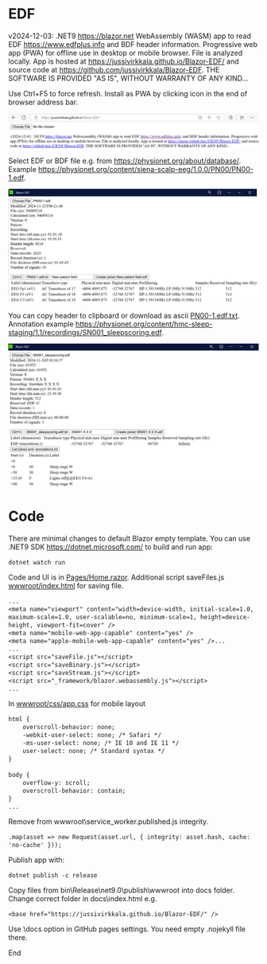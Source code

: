 # EDF

v2024-12-03: .NET9 https://blazor.net  WebAssembly (WASM) app to read EDF https://www.edfplus.info and BDF header information.
 Progressive web app (PWA) for offline use in desktop or mobile browser. File is analyzed locally.
App is hosted at https://jussivirkkala.github.io/Blazor-EDF/ and
source code at https://github.com/jussivirkkala/Blazor-EDF</a>. THE SOFTWARE IS PROVIDED "AS IS", WITHOUT WARRANTY OF ANY KIND...

Use Ctrl+F5 to force refresh. Install as PWA by clicking icon in the end of browser address bar.

![EDF-1](EDF-0.png)

Select EDF or BDF file e.g. from https://physionet.org/about/database/. Example https://physionet.org/content/siena-scalp-eeg/1.0.0/PN00/PN00-1.edf. 

![EDF-2](EDF-1.png)

You can copy header to clipboard or download as ascii [PN00-1.edf.txt](PN00-1.edf.txt). Annotation example https://physionet.org/content/hmc-sleep-staging/1.1/recordings/SN001_sleepscoring.edf.

![EDF-3](EDF-2.png)

# Code

There are minimal changes to default Blazor empty template. You can use .NET9 SDK https://dotnet.microsoft.com/ to build and run app: 

```
dotnet watch run
```
Code and UI is in [Pages/Home.razor](Pages/Home.razor). Additional script saveFiles.js  [wwwroot/index.html](wwwroot/index.html) for saving file. 

```
...
<meta name="viewport" content="width=device-width, initial-scale=1.0, maximum-scale=1.0, user-scalable=no, minimum-scale=1, height=device-height, viewport-fit=cover" />
<meta name="mobile-web-app-capable" content="yes" />
<meta name="apple-mobile-web-app-capable" content="yes" />...
...
<script src="saveFile.js"></script>
<script src="saveBinary.js"></script>
<script src="saveStream.js"></script>
<script src="_framework/blazor.webassembly.js"></script>
...
```
In [wwwroot/css/app.css](wwwroot/css/app.css) for mobile layout

```
html {
    overscroll-behavior: none;
    -webkit-user-select: none; /* Safari */
    -ms-user-select: none; /* IE 10 and IE 11 */
    user-select: none; /* Standard syntax */
}

body {
    overflow-y: scroll;
    overscroll-behavior: contain;
}
...
```

</style>
Remove from wwwroot\service_worker.published.js integrity.

```
.map(asset => new Request(asset.url, { integrity: asset.hash, cache: 'no-cache' }));
```
Publish app with:
```
dotnet publish -c release
```
Copy files from bin\Release\net9.0\publish\wwwroot into docs folder. Change correct folder in docs\index.html e.g.
```
<base href="https://jussivirkkala.github.io/Blazor-EDF/" />
``` 

Use \docs option in GitHub pages settings. You need empty .nojekyll file there.

End

